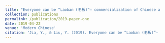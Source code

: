 ```yaml
---
title: "Everyone can be “Laoban (老板)”— commercialization of Chinese address terms"
collection: publications
permalink: /publication/2019-paper-one
date: 2019-04-22
venue: 'Modern Chinese'
citation: 'Jia, Y., & Liu, Y. (2019). Everyone can be “Laoban (老板)”— commercialization of Chinese address terms. Modern Chinese, 0(6), 147-153.'
---
```



